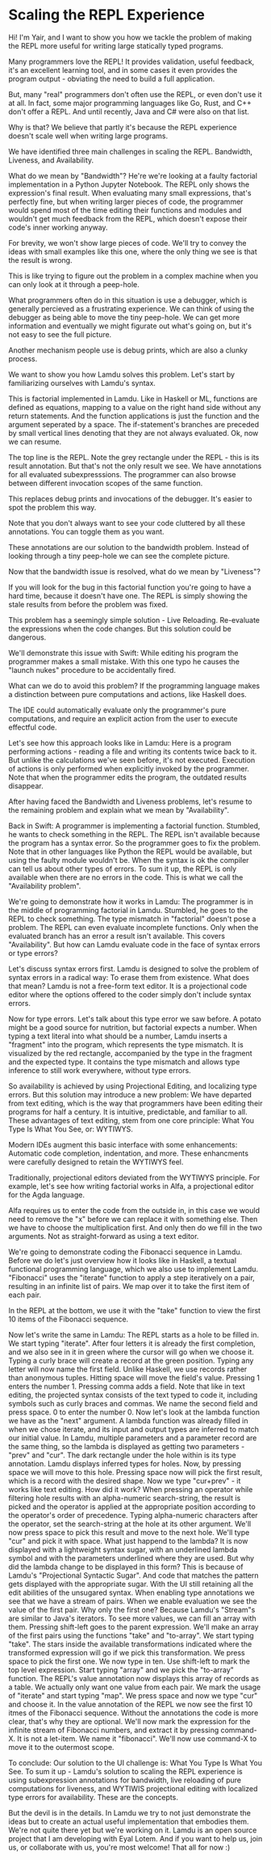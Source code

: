 # Scaling the REPL Experience

Hi!
I'm Yair, and I want to show you how we tackle the problem
of making the REPL more useful for writing
large statically typed programs.

Many programmers love the REPL!
It provides validation, useful feedback,
it's an excellent learning tool,
and in some cases it even provides the program output -
obviating the need to build a full application.

But, many "real" programmers don't often use the REPL,
or even don't use it at all.
In fact, some major programming languages like
Go, Rust, and C++ don't offer a REPL.
And until recently, Java and C# were also on that list.

Why is that?
We believe that partly it's because the REPL experience
doesn't scale well when writing large programs.

We have identified three main challenges in scaling the REPL.
Bandwidth, Liveness, and Availability.

What do we mean by "Bandwidth"?
He're we're looking at a faulty factorial implementation
in a Python Jupyter Notebook.
The REPL only shows the expression's final result.
When evaluating many small expressions, that's perfectly fine,
but when writing larger pieces of code,
the programmer would spend most of the time
editing their functions and modules
and wouldn't get much feedback from the REPL,
which doesn't expose their code's inner working anyway.

For brevity, we won't show large pieces of code.
We'll try to convey the ideas with small examples like this one,
where the only thing we see is that the result is wrong.

This is like trying to figure out the problem in a complex machine
when you can only look at it through a peep-hole.

What programmers often do in this situation is use a debugger,
which is generally percieved as a frustrating experience.
We can think of using the debugger as
being able to move the tiny peep-hole.
We can get more information and
eventually we might figurate out what's going on,
but it's not easy to see the full picture.

Another mechanism people use is debug prints,
which are also a clunky process.

We want to show you how Lamdu solves this problem.
Let's start by familiarizing ourselves with Lamdu's syntax.

This is factorial implemented in Lamdu.
Like in Haskell or ML, functions are defined as equations,
mapping to a value on the right hand side
without any return statements.
And the function applications is just
the function and the argument seperated by a space.
The if-statement's branches are preceded by small vertical lines
denoting that they are not always evaluated.
Ok, now we can resume.

The top line is the REPL.
Note the grey rectangle under the REPL -
this is its result annotation.
But that's not the only result we see.
We have annotations for all evaluated subexpresssions.
The programmer can also browse between
different invocation scopes of the same function.

This replaces debug prints and invocations of the debugger.
It's easier to spot the problem this way.

Note that you don't always want to see your code
cluttered by all these annotations.
You can toggle them as you want.

These annotations are our solution to the bandwidth problem.
Instead of looking through a tiny peep-hole
we can see the complete picture.

Now that the bandwidth issue is resolved,
what do we mean by "Liveness"?

If you will look for the bug in this factorial function
you're going to have a hard time,
because it doesn't have one.
The REPL is simply showing the stale results
from before the problem was fixed.

This problem has a seemingly simple solution -
Live Reloading.
Re-evaluate the expressions when the code changes.
But this solution could be dangerous.

We'll demonstrate this issue with Swift:
While editing his program
the programmer makes a small mistake.
With this one typo he causes
the "launch nukes" procedure to be accidentally fired.

What can we do to avoid this problem?
If the programming language makes a
distinction between pure computations and actions,
like Haskell does.

The IDE could automatically evaluate
only the programmer's pure computations,
and require an explicit action from the user
to execute effectful code.

Let's see how this approach looks like in Lamdu:
Here is a program performing actions -
reading a file and writing its contents twice back to it.
But unlike the calculations we've seen before,
it's not executed.
Execution of actions is only performed
when explicitly invoked by the programmer.
Note that when the programmer edits the program,
the outdated results disappear.

After having faced the Bandwidth and Liveness problems,
let's resume to the remaining problem
and explain what we mean by "Availability".

Back in Swift:
A programmer is implementing a factorial function.
Stumbled, he wants to check something in the REPL.
The REPL isn't available because the program has a syntax error.
So the programmer goes to fix the problem.
Note that in other languages like Python
the REPL would be available,
but using the faulty module wouldn't be.
When the syntax is ok
the compiler can tell us about other types of errors.
To sum it up,
the REPL is only available when there are no errors in the code.
This is what we call the "Availability problem".

We're going to demonstrate how it works in Lamdu:
The programmer is in the middle of programming factorial in Lamdu.
Stumbled, he goes to the REPL to check something.
The type mismatch in "factorial" doesn't pose a problem.
The REPL can even evaluate incomplete functions.
Only when the evaluated branch has an error a result isn't available.
This covers "Availability".
But how can Lamdu evaluate code
in the face of syntax errors or type errors?

Let's discuss syntax errors first.
Lamdu is designed to solve the problem of syntax errors in a radical way:
To erase them from existence.
What does that mean?
Lamdu is not a free-form text editor.
It is a projectional code editor where
the options offered to the coder simply don't include syntax errors.

Now for type errors.
Let's talk about this type error we saw before.
A potato might be a good source for nutrition,
but factorial expects a number.
When typing a text literal into what should be a number,
Lamdu inserts a "fragment" into the program,
which represents the type mismatch.
It is visualized by the red rectangle,
accompanied by the type in the fragment and the expected type.
It contains the type mismatch and allows type inference
to still work everywhere, without type errors.

So availability is achieved by using Projectional Editing,
and localizing type errors.
But this solution may introduce a new problem:
We have departed from text editing,
which is the way that programmers have been editing their programs
for half a century.
It is intuitive, predictable, and familiar to all.
These advantages of text editing, stem from one core principle:
What You Type Is What You See, or: WYTIWYS.

Modern IDEs augment this basic interface with some enhancements:
Automatic code completion, indentation, and more.
These enhancments were carefully designed to retain the WYTIWYS feel.

Traditionally, projectional editors deviated from the WYTIWYS principle.
For example, let's see how writing factorial works in
Alfa, a projectional editor for the Agda language.

Alfa requires us to enter the code from the outside in,
in this case we would need to remove the "x" before
we can replace it with something else.
Then we have to choose the multiplication first.
And only then do we fill in the two arguments.
Not as straight-forward as using a text editor.

We're going to demonstrate coding the Fibonacci sequence in Lamdu.
Before we do let's just overview how it looks like in Haskell,
a textual functional programming language,
which we also use to implement Lamdu.
"Fibonacci" uses the "iterate" function to
apply a step iteratively on a pair,
resulting in an infinite list of pairs.
We map over it to take the first item of each pair.

In the REPL at the bottom,
we use it with the "take" function to view
the first 10 items of the Fibonacci sequence.

Now let's write the same in Lamdu:
The REPL starts as a hole to be filled in.
We start typing "iterate".
After four letters it is already the first completion,
and we also see in it in green
where the cursor will go when we choose it.
Typing a curly brace will create a record at the green position.
Typing any letter will now name the first field.
Unlike Haskell, we use records rather than anonymous tuples.
Hitting space will move the field's value.
Pressing 1 enters the number 1.
Pressing comma adds a field.
Note that like in text editing,
the projected syntax consists of the text typed to code it,
including symbols such as curly braces and commas.
We name the second field and press space.
0 to enter the number 0.
Now let's look at the lambda function we have as the "next" argument.
A lambda function was already filled in when we chose iterate,
and its input and output types are
inferred to match our initial value.
In Lamdu, multiple parameters and a parameter record are the same thing,
so the lambda is displayed as getting two parameters - "prev" and "cur".
The dark rectangle under the hole within is its type annotation.
Lamdu displays inferred types for holes.
Now, by pressing space we will move to this hole.
Pressing space now will pick the first result,
which is a record with the desired shape.
Now we type "cur+prev" - it works like text editing.
How did it work?
When pressing an operator while filtering hole results
with an alpha-numeric search-string,
the result is picked and the operator is applied at the appropriate position
according to the operator's order of precedence.
Typing alpha-numeric characters after the operator,
set the search-string at the hole at its other argument.
We'll now press space to pick this result and move to the next hole.
We'll type "cur" and pick it with space.
What just happend to the lambda?
It is now displayed with a lightweight syntax sugar,
with an underlined lambda symbol and with
the parameters underlined where they are used.
But why did the lambda change to be displayed in this form?
This is because of Lamdu's "Projectional Syntactic Sugar".
And code that matches the pattern
gets displayed with the appropriate sugar.
With the UI still retaining all the edit abilities
of the unsugared syntax.
When enabling type annotations we see that we have a stream of pairs.
When we enable evaluation we see the value of the first pair.
Why only the first one?
Because Lamdu's "Stream"s are similar to Java's iterators.
To see more values, we can fill an array with them.
Pressing shift-left goes to the parent expression.
We'll make an array of the first pairs
using the functions "take" and "to-array".
We start typing "take".
The stars inside the available transformations
indicated where the transformed expression will go
if we pick this transformation.
We press space to pick the first one.
We now type in ten.
Use shift-left to mark the top level expression.
Start typing "array" and we pick the "to-array" function.
The REPL's value annotation now displays
this array of records as a table.
We actually only want one value from each pair.
We mark the usage of "iterate" and start typing "map".
We press space and now we type "cur" and choose it.
In the value annotation of the REPL
we now see the first 10 itmes of the Fibonacci sequence.
Without the annotations the code is more clear,
that's why they are optional.
We'll now mark the expression for
the infinite stream of Fibonacci numbers,
and extract it by pressing command-X.
It is not a let-item.
We name it "fibonacci".
We'll now use command-X to move it to the outermost scope.

To conclude:
Our solution to the UI challenge is:
What You Type Is What You See.
To sum it up -
Lamdu's solution to scaling the REPL experience is
using subexpression annotations for bandwidth,
live reloading of pure computations for liveness,
and WYTIWIS projectional editing
with localized type errors for availability.
These are the concepts.

But the devil is in the details.
In Lamdu we try to not just demonstrate the ideas
but to create an actual useful implementation that embodies them.
We're not quite there yet but we're working on it.
Lamdu is an open source project
that I am developing with Eyal Lotem.
And if you want to help us, join us, or collaborate with us,
you're most welcome!
That all for now :)
